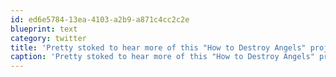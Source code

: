 ```yaml
---
id: ed6e5784-13ea-4103-a2b9-a871c4cc2c2e
blueprint: text
category: twitter
title: 'Pretty stoked to hear more of this "How to Destroy Angels" project...'
caption: 'Pretty stoked to hear more of this "How to Destroy Angels" project...'
---
```

